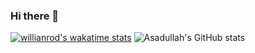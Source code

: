 ### Hi there 👋


[![willianrod's wakatime stats](https://github-readme-stats.vercel.app/api/wakatime?username=asadullahpranto)](https://github.com/asadullahpranto/github-readme-stats)
![Asadullah's GitHub stats](https://github-readme-stats.vercel.app/api?username=asadullahpranto&show_icons=true&theme=gruvbox)



<!--
**asadullahpranto/asadullahpranto** is a ✨ _special_ ✨ repository because its `README.md` (this file) appears on your GitHub profile.

Here are some ideas to get you started:

- 🔭 I’m currently working on ...
- 🌱 I’m currently learning ...
- 👯 I’m looking to collaborate on ...
- 🤔 I’m looking for help with ...
- 💬 Ask me about ...
- 📫 How to reach me: ...
- 😄 Pronouns: ...
- ⚡ Fun fact: ...
-->
